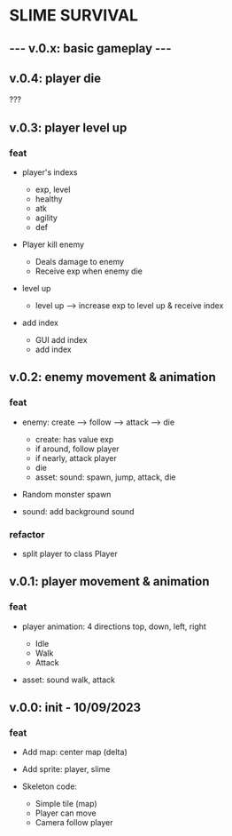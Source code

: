 SLIME SURVIVAL 
===============	

--- v.0.x: basic gameplay ---
---------------

## v.0.4: player die
???

## v.0.3: player level up

### feat

- player's indexs
    + exp, level
    + healthy
    + atk
    + agility
    + def

- Player kill enemy
    + Deals damage to enemy
    + Receive exp when enemy die

- level up
    + level up --> increase exp to level up &  receive index

- add index
    + GUI add index
    + add index


## v.0.2: enemy movement & animation

### feat

- enemy: create --> follow --> attack --> die
    + create: has value exp
    + if around, follow player
    + if nearly, attack player
    + die
    + asset: sound: spawn, jump, attack, die

- Random monster spawn

- sound: add background sound

### refactor 

- split player to class Player

## v.0.1: player movement & animation

### feat

- player animation: 4 directions top, down, left, right
    + Idle
    + Walk
    + Attack

- asset: sound walk, attack


## v.0.0: init - 10/09/2023

### feat
- Add map: center map (delta)
- Add sprite: player, slime

- Skeleton code:
    + Simple tile (map)
    + Player can move
    + Camera follow player